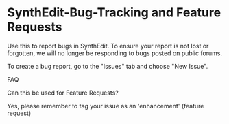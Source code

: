 # SynthEdit-Bug-Tracking and Feature Requests
Use this to report bugs in SynthEdit.
To ensure your report is not lost or forgotten, we will no longer be responding to bugs posted on public forums.

To create a bug report, go to the "Issues" tab and choose "New Issue".


FAQ

Can this be used for Feature Requests?

Yes, please remember to tag your issue as an 'enhancement' (feature request)

